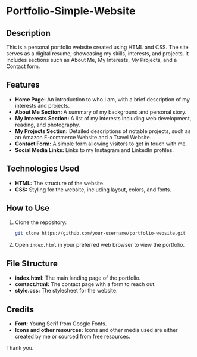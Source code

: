 # Portfolio-Simple-Website

## Description
This is a personal portfolio website created using HTML and CSS. The site serves as a digital resume, showcasing my skills, interests, and projects. It includes sections such as About Me, My Interests, My Projects, and a Contact form.

## Features
- **Home Page:** An introduction to who I am, with a brief description of my interests and projects.
- **About Me Section:** A summary of my background and personal story.
- **My Interests Section:** A list of my interests including web development, reading, and photography.
- **My Projects Section:** Detailed descriptions of notable projects, such as an Amazon E-commerce Website and a Travel Website.
- **Contact Form:** A simple form allowing visitors to get in touch with me.
- **Social Media Links:** Links to my Instagram and LinkedIn profiles.

## Technologies Used
- **HTML:** The structure of the website.
- **CSS:** Styling for the website, including layout, colors, and fonts.

## How to Use
1. Clone the repository:
    ```bash
    git clone https://github.com/your-username/portfolio-website.git
    ```
2. Open `index.html` in your preferred web browser to view the portfolio.

## File Structure
- **index.html:** The main landing page of the portfolio.
- **contact.html:** The contact page with a form to reach out.
- **style.css:** The stylesheet for the website.

## Credits
- **Font:** Young Serif from Google Fonts.
- **Icons and other resources:** Icons and other media used are either created by me or sourced from free resources.

Thank you.
